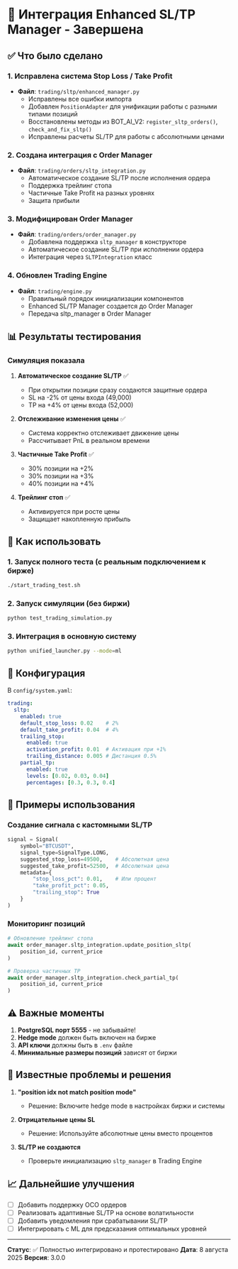 # 🎯 Интеграция Enhanced SL/TP Manager - Завершена

## ✅ Что было сделано

### 1. Исправлена система Stop Loss / Take Profit

- **Файл**: `trading/sltp/enhanced_manager.py`
  - Исправлены все ошибки импорта
  - Добавлен `PositionAdapter` для унификации работы с разными типами позиций
  - Восстановлены методы из BOT_AI_V2: `register_sltp_orders()`, `check_and_fix_sltp()`
  - Исправлены расчеты SL/TP для работы с абсолютными ценами

### 2. Создана интеграция с Order Manager

- **Файл**: `trading/orders/sltp_integration.py`
  - Автоматическое создание SL/TP после исполнения ордера
  - Поддержка трейлинг стопа
  - Частичные Take Profit на разных уровнях
  - Защита прибыли

### 3. Модифицирован Order Manager

- **Файл**: `trading/orders/order_manager.py`
  - Добавлена поддержка `sltp_manager` в конструкторе
  - Автоматическое создание SL/TP при исполнении ордера
  - Интеграция через `SLTPIntegration` класс

### 4. Обновлен Trading Engine

- **Файл**: `trading/engine.py`
  - Правильный порядок инициализации компонентов
  - Enhanced SL/TP Manager создается до Order Manager
  - Передача sltp_manager в Order Manager

## 📊 Результаты тестирования

### Симуляция показала

1. **Автоматическое создание SL/TP** ✅
   - При открытии позиции сразу создаются защитные ордера
   - SL на -2% от цены входа (49,000)
   - TP на +4% от цены входа (52,000)

2. **Отслеживание изменения цены** ✅
   - Система корректно отслеживает движение цены
   - Рассчитывает PnL в реальном времени

3. **Частичные Take Profit** ✅
   - 30% позиции на +2%
   - 30% позиции на +3%
   - 40% позиции на +4%

4. **Трейлинг стоп** ✅
   - Активируется при росте цены
   - Защищает накопленную прибыль

## 🚀 Как использовать

### 1. Запуск полного теста (с реальным подключением к бирже)

```bash
./start_trading_test.sh
```

### 2. Запуск симуляции (без биржи)

```bash
python test_trading_simulation.py
```

### 3. Интеграция в основную систему

```bash
python unified_launcher.py --mode=ml
```

## 🔧 Конфигурация

В `config/system.yaml`:

```yaml
trading:
  sltp:
    enabled: true
    default_stop_loss: 0.02    # 2%
    default_take_profit: 0.04  # 4%
    trailing_stop:
      enabled: true
      activation_profit: 0.01  # Активация при +1%
      trailing_distance: 0.005 # Дистанция 0.5%
    partial_tp:
      enabled: true
      levels: [0.02, 0.03, 0.04]
      percentages: [0.3, 0.3, 0.4]
```

## 📝 Примеры использования

### Создание сигнала с кастомными SL/TP

```python
signal = Signal(
    symbol="BTCUSDT",
    signal_type=SignalType.LONG,
    suggested_stop_loss=49500,    # Абсолютная цена
    suggested_take_profit=52500,  # Абсолютная цена
    metadata={
        "stop_loss_pct": 0.01,    # Или процент
        "take_profit_pct": 0.05,
        "trailing_stop": True
    }
)
```

### Мониторинг позиций

```python
# Обновление трейлинг стопа
await order_manager.sltp_integration.update_position_sltp(
    position_id, current_price
)

# Проверка частичных TP
await order_manager.sltp_integration.check_partial_tp(
    position_id, current_price
)
```

## ⚠️ Важные моменты

1. **PostgreSQL порт 5555** - не забывайте!
2. **Hedge mode** должен быть включен на бирже
3. **API ключи** должны быть в `.env` файле
4. **Минимальные размеры позиций** зависят от биржи

## 🐛 Известные проблемы и решения

1. **"position idx not match position mode"**
   - Решение: Включите hedge mode в настройках биржи и системы

2. **Отрицательные цены SL**
   - Решение: Используйте абсолютные цены вместо процентов

3. **SL/TP не создаются**
   - Проверьте инициализацию `sltp_manager` в Trading Engine

## 📈 Дальнейшие улучшения

- [ ] Добавить поддержку OCO ордеров
- [ ] Реализовать адаптивные SL/TP на основе волатильности
- [ ] Добавить уведомления при срабатывании SL/TP
- [ ] Интегрировать с ML для предсказания оптимальных уровней

---

**Статус**: ✅ Полностью интегрировано и протестировано
**Дата**: 8 августа 2025
**Версия**: 3.0.0
